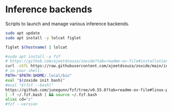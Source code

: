# Inference backends

Scripts to launch and manage various inference backends.

```bash
sudo apt update
sudo apt install -y lolcat figlet
```

```bash
figlet $(hostname) | lolcat
```


```bash
#sudo apt install -y fzf
# https://github.com/ajeetdsouza/zoxide?tab=readme-ov-file#installation
curl -sSfL https://raw.githubusercontent.com/ajeetdsouza/zoxide/main/install.sh | sh
# in your shell:
PATH="$PATH:$HOME/.local/bin"
eval "$(zoxide init bash)"
#eval "$(fzf --bash)"
https://github.com/junegunn/fzf/tree/v0.55.0?tab=readme-ov-file#linux-packages
[ -f ~/.fzf.bash ] && source ~/.fzf.bash
alias cd="z"
#fzf --version
```

